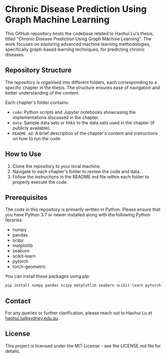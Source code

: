 # Chronic Disease Prediction Using Graph Machine Learning

This GitHub repository hosts the codebase related to Haohui Lu's thesis, titled "Chronic Disease Prediction Using Graph Machine Learning". The work focuses on exploring advanced machine learning methodologies, specifically graph-based learning techniques, for predicting chronic diseases.

## Repository Structure

The repository is organised into different folders, each corresponding to a specific chapter in the thesis. The structure ensures ease of navigation and better understanding of the content.

Each chapter's folder contains:
- `code`: Python scripts and Jupyter notebooks showcasing the implementations discussed in the chapter.
- `data`: Sample data sets or links to the data sets used in the chapter (if publicly available).
- `README.md`: A brief description of the chapter's content and instructions on how to run the code.

## How to Use

1. Clone the repository to your local machine.
2. Navigate to each chapter's folder to review the code and data.
3. Follow the instructions in the README.md file within each folder to properly execute the code.

## Prerequisites

The code in this repository is primarily written in Python. Please ensure that you have Python 3.7 or newer installed along with the following Python libraries:

- numpy
- pandas
- scipy
- matplotlib
- seaborn
- scikit-learn
- pytorch
- torch-geometric

You can install these packages using pip:

```bash
pip install numpy pandas scipy matplotlib seaborn scikit-learn pytorch torch-geometric
```

## Contact

For any queries or further clarification, please reach out to Haohui Lu at haohui.lu@sydney.edu.au.

## License

This project is licensed under the MIT License - see the LICENSE.md file for details.
